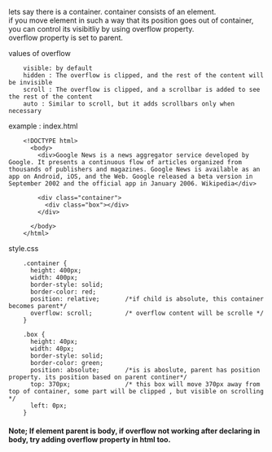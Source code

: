 lets say there is a container. container consists of an element.   
if you move element in such a way that its position goes out of container, you can control its visibitliy by using overflow property.  
overflow property is set to parent.   

values of overflow  

        visible: by default
        hidden : The overflow is clipped, and the rest of the content will be invisible
        scroll : The overflow is clipped, and a scrollbar is added to see the rest of the content
        auto : Similar to scroll, but it adds scrollbars only when necessary
        
example : index.html

        <!DOCTYPE html>
          <body>
            <div>Google News is a news aggregator service developed by Google. It presents a continuous flow of articles organized from thousands of publishers and magazines. Google News is available as an app on Android, iOS, and the Web. Google released a beta version in September 2002 and the official app in January 2006. Wikipedia</div>

            <div class="container">
              <div class="box"></div>
            </div>

          </body>
        </html>
        
style.css

        .container {
          height: 400px;
          width: 400px;
          border-style: solid;
          border-color: red;
          position: relative;       /*if child is absolute, this container becomes parent*/
          overflow: scroll;         /* overflow content will be scrolle */
        }

        .box {
          height: 40px;
          width: 40px;
          border-style: solid;
          border-color: green;
          position: absolute;       /*is is aboslute, parent has position property. its position based on parent continer*/
          top: 370px;               /* this box will move 370px away from top of container, some part will be clipped , but visible on scrolling */
          left: 0px;
        }


#### Note; If element parent is body, if overflow not working after declaring in body, try adding overflow property in html too.
